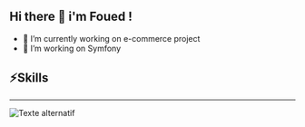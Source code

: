 
Hi there 👋 i'm Foued !
---
- 🔭 I’m currently working on e-commerce project
- 🌱 I’m working on Symfony
  
## ⚡Skills
---

<img src="https://private-user-images.githubusercontent.com/112960551/303622403-fae6a97d-db21-4740-bcd4-4aeb59c36f04.jpg?jwt=eyJhbGciOiJIUzI1NiIsInR5cCI6IkpXVCJ9.eyJpc3MiOiJnaXRodWIuY29tIiwiYXVkIjoicmF3LmdpdGh1YnVzZXJjb250ZW50LmNvbSIsImtleSI6ImtleTUiLCJleHAiOjE3MDc0NzU2OTAsIm5iZiI6MTcwNzQ3NTM5MCwicGF0aCI6Ii8xMTI5NjA1NTEvMzAzNjIyNDAzLWZhZTZhOTdkLWRiMjEtNDc0MC1iY2Q0LTRhZWI1OWMzNmYwNC5qcGc_WC1BbXotQWxnb3JpdGhtPUFXUzQtSE1BQy1TSEEyNTYmWC1BbXotQ3JlZGVudGlhbD1BS0lBVkNPRFlMU0E1M1BRSzRaQSUyRjIwMjQwMjA5JTJGdXMtZWFzdC0xJTJGczMlMkZhd3M0X3JlcXVlc3QmWC1BbXotRGF0ZT0yMDI0MDIwOVQxMDQzMTBaJlgtQW16LUV4cGlyZXM9MzAwJlgtQW16LVNpZ25hdHVyZT1hNWEzYzIyZWYxNzY1ODBmY2UzYmUxYjFjNzExMGQyZjAzMmQyMTFiOTVkNGM2MGZlMzcxNmE5YzZhOWRiZDZlJlgtQW16LVNpZ25lZEhlYWRlcnM9aG9zdCZhY3Rvcl9pZD0wJmtleV9pZD0wJnJlcG9faWQ9MCJ9.yKXCmiLkQOs3BW06cKJZ5wT1mgrKcfJbkvYmc7a-Nh0" alt="Texte alternatif" style="max-width:100%;" />




